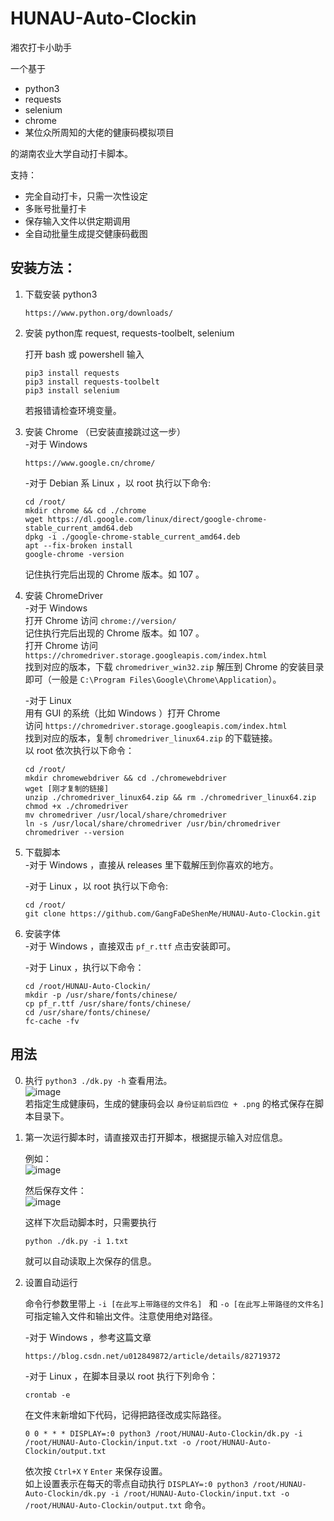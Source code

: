 # HUNAU-Auto-Clockin  
湘农打卡小助手  

一个基于
* python3
* requests
* selenium
* chrome
* 某位众所周知的大佬的健康码模拟项目  

的湖南农业大学自动打卡脚本。  

支持：
* 完全自动打卡，只需一次性设定
* 多账号批量打卡
* 保存输入文件以供定期调用
* 全自动批量生成提交健康码截图

## 安装方法：
1. 下载安装 python3  
   ```
   https://www.python.org/downloads/
   ```
2. 安装 python库 request, requests-toolbelt, selenium  
    
   打开 bash 或 powershell 输入  
   ```
   pip3 install requests  
   pip3 install requests-toolbelt  
   pip3 install selenium  
   ```  
   若报错请检查环境变量。  
   
3. 安装 Chrome （已安装直接跳过这一步）  
   -对于 Windows
    ```
    https://www.google.cn/chrome/  
    ```
     
   -对于 Debian 系 Linux ，以 root 执行以下命令:  
    ```
    cd /root/
    mkdir chrome && cd ./chrome  
    wget https://dl.google.com/linux/direct/google-chrome-stable_current_amd64.deb  
    dpkg -i ./google-chrome-stable_current_amd64.deb  
    apt --fix-broken install  
    google-chrome -version
    ```
    记住执行完后出现的 Chrome 版本。如 107 。  

4. 安装 ChromeDriver  
   -对于 Windows  
    打开 Chrome 访问 `chrome://version/`  
    记住执行完后出现的 Chrome 版本。如 107 。  
    打开 Chrome 访问 `https://chromedriver.storage.googleapis.com/index.html`  
    找到对应的版本，下载 `chromedriver_win32.zip` 解压到 Chrome 的安装目录即可（一般是 `C:\Program Files\Google\Chrome\Application`）。  
     
   -对于 Linux  
    用有 GUI 的系统（比如 Windows ）打开 Chrome  
    访问 `https://chromedriver.storage.googleapis.com/index.html`  
    找到对应的版本，复制 `chromedriver_linux64.zip` 的下载链接。  
    以 root 依次执行以下命令：  
    ```
    cd /root/
    mkdir chromewebdriver && cd ./chromewebdriver
    wget [刚才复制的链接]
    unzip ./chromedriver_linux64.zip && rm ./chromedriver_linux64.zip
    chmod +x ./chromedriver
    mv chromedriver /usr/local/share/chromedriver
    ln -s /usr/local/share/chromedriver /usr/bin/chromedriver
    chromedriver --version
    ```

5. 下载脚本  
   -对于 Windows ，直接从 releases 里下载解压到你喜欢的地方。  
   
   -对于 Linux ，以 root 执行以下命令:  
    ```
    cd /root/
    git clone https://github.com/GangFaDeShenMe/HUNAU-Auto-Clockin.git
    ```

6. 安装字体  
   -对于 Windows ，直接双击 `pf_r.ttf` 点击安装即可。    
     
   -对于 Linux ，执行以下命令：  
    ```
    cd /root/HUNAU-Auto-Clockin/
    mkdir -p /usr/share/fonts/chinese/  
    cp pf_r.ttf /usr/share/fonts/chinese/  
    cd /usr/share/fonts/chinese/  
    fc-cache -fv  
    ```
   
   
## 用法  
0. 执行 `python3 ./dk.py -h` 查看用法。  
   ![image](https://user-images.githubusercontent.com/54745033/204729222-e235c62d-c021-412e-99a3-7f4244190b32.png)  
   若指定生成健康码，生成的健康码会以 `身份证前后四位 + .png` 的格式保存在脚本目录下。

1. 第一次运行脚本时，请直接双击打开脚本，根据提示输入对应信息。  
   
   例如：  
   ![image](https://user-images.githubusercontent.com/54745033/204729874-b0d541db-738d-4cad-a68e-c9b15e3d628b.png)  
   
   然后保存文件：  
   ![image](https://user-images.githubusercontent.com/54745033/204729922-9ec3660d-5997-4b20-a3b2-fb28630e0bfa.png)
   
   这样下次启动脚本时，只需要执行  
   ```
   python ./dk.py -i 1.txt
   ```
   就可以自动读取上次保存的信息。
   
2. 设置自动运行  
   
   命令行参数里带上 `-i [在此写上带路径的文件名] ` 和 `-o [在此写上带路径的文件名]` 可指定输入文件和输出文件。注意使用绝对路径。
   
   -对于 Windows ，参考这篇文章  
   ```
   https://blog.csdn.net/u012849872/article/details/82719372
   ```
   -对于 Linux ，在脚本目录以 root 执行下列命令：  
   ```
   crontab -e
   ```
   在文件末新增如下代码，记得把路径改成实际路径。    
   ```
   0 0 * * * DISPLAY=:0 python3 /root/HUNAU-Auto-Clockin/dk.py -i /root/HUNAU-Auto-Clockin/input.txt -o /root/HUNAU-Auto-Clockin/output.txt  
   ```
   依次按 `Ctrl+X` `Y` `Enter` 来保存设置。  
   如上设置表示在每天的零点自动执行 `DISPLAY=:0 python3 /root/HUNAU-Auto-Clockin/dk.py -i /root/HUNAU-Auto-Clockin/input.txt -o /root/HUNAU-Auto-Clockin/output.txt` 命令。
